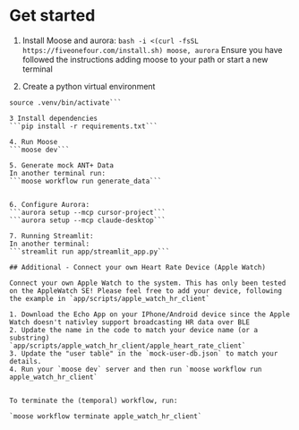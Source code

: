 # Get started
1. Install Moose and aurora:
```bash -i <(curl -fsSL https://fiveonefour.com/install.sh) moose, aurora```
Ensure you have followed the instructions adding moose to your path or start a new terminal

2. Create a python virtual environment
```python3 -m venv .venv
source .venv/bin/activate```

3 Install dependencies
```pip install -r requirements.txt```

4. Run Moose
```moose dev```

5. Generate mock ANT+ Data
In another terminal run:
```moose workflow run generate_data```


6. Configure Aurora:
```aurora setup --mcp cursor-project```
```aurora setup --mcp claude-desktop```

7. Running Streamlit:
In another terminal:
```streamlit run app/streamlit_app.py```

## Additional - Connect your own Heart Rate Device (Apple Watch)

Connect your own Apple Watch to the system. This has only been tested on the AppleWatch SE! Please feel free to add your device, following the example in `app/scripts/apple_watch_hr_client` 

1. Download the Echo App on your IPhone/Android device since the Apple Watch doesn't nativley support broadcasting HR data over BLE
2. Update the name in the code to match your device name (or a substring)  `app/scripts/apple_watch_hr_client/apple_heart_rate_client` 
3. Update the "user table" in the `mock-user-db.json` to match your details. 
4. Run your `moose dev` server and then run `moose workflow run apple_watch_hr_client`


To terminate the (temporal) workflow, run:

`moose workflow terminate apple_watch_hr_client`
